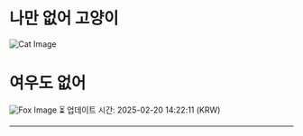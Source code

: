 
# 나만 없어 고양이

![Cat Image](https://cdn2.thecatapi.com/images/5qc.jpg)

# 여우도 없어
![Fox Image](https://randomfox.ca/images/55.jpg)
⏳ 업데이트 시간: 2025-02-20 14:22:11 (KRW)

---
